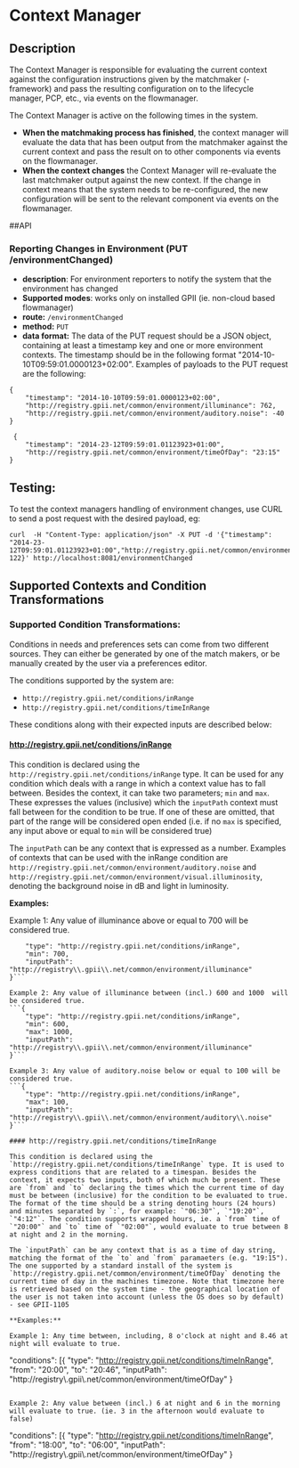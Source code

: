 # Context Manager

## Description
The Context Manager is responsible for evaluating the current context against the configuration instructions given by the matchmaker (-framework) and pass the resulting configuration on to the lifecycle manager, PCP, etc., via events on the flowmanager.

The Context Manager is active on the following times in the system.
* **When the matchmaking process has finished**, the context manager will evaluate the data that has been output from the matchmaker against the current context and pass the result on to other components via events on the flowmanager.
* **When the context changes** the Context Manager will re-evaluate the last matchmaker output against the new context. If the change in context means that the system needs to be re-configured, the new configuration will be sent to the relevant component via events on the flowmanager.
 
##API

### Reporting Changes in Environment (PUT /environmentChanged)
* **description**: For environment reporters to notify the system that the environment has changed
* **Supported modes**: works only on installed GPII (ie. non-cloud based flowmanager)
* **route:** `/environmentChanged`
* **method:** `PUT`
* **data format:** The data of the PUT request should be a JSON object, containing at least a timestamp key and one or more environment contexts. The timestamp should be in the following format "2014-10-10T09:59:01.0000123+02:00". Examples of payloads to the PUT request are the following:

```
{
    "timestamp": "2014-10-10T09:59:01.0000123+02:00",
    "http://registry.gpii.net/common/environment/illuminance": 762,
    "http://registry.gpii.net/common/environment/auditory.noise": -40
}
```

```
 {
    "timestamp": "2014-23-12T09:59:01.01123923+01:00",
    "http://registry.gpii.net/common/environment/timeOfDay": "23:15"
}
```

## Testing:

To test the context managers handling of environment changes, use CURL to send a post request with the desired payload, eg:

```
curl  -H "Content-Type: application/json" -X PUT -d '{"timestamp": "2014-23-12T09:59:01.01123923+01:00","http://registry.gpii.net/common/environment/illuminance": 122}' http://localhost:8081/environmentChanged
```

## Supported Contexts and Condition Transformations

### Supported Condition Transformations:

Conditions in needs and preferences sets can come from two different sources. They can either be generated by one of the match makers, or be manually created by the user via a preferences editor.

The conditions supported by the system are: 
* `http://registry.gpii.net/conditions/inRange`
* `http://registry.gpii.net/conditions/timeInRange`

These conditions along with their expected inputs are described below:

#### http://registry.gpii.net/conditions/inRange

This condition is declared using the `http://registry.gpii.net/conditions/inRange` type. It can be used for any condition which deals with a range in which a context value has to fall between. Besides the context, it can take two parameters; `min` and `max`. These expresses the values (inclusive) which the `inputPath` context must fall between for the condition to be true. If one of these are omitted, that part of the range will be considered open ended (i.e. if no `max` is specified, any input above or equal to `min` will be considered true)

The `inputPath` can be any context that is expressed as a number. Examples of contexts that can be used with the inRange condition are `http://registry.gpii.net/common/environment/auditory.noise` and `http://registry.gpii.net/common/environment/visual.illuminosity`, denoting the background noise in dB and light in luminosity.

**Examples:**

Example 1: Any value of illuminance above or equal to 700 will be considered true.
```{
    "type": "http://registry.gpii.net/conditions/inRange",
    "min": 700,
    "inputPath": "http://registry\\.gpii\\.net/common/environment/illuminance"
}```

Example 2: Any value of illuminance between (incl.) 600 and 1000  will be considered true.
```{
    "type": "http://registry.gpii.net/conditions/inRange",
    "min": 600,
    "max": 1000,
    "inputPath": "http://registry\\.gpii\\.net/common/environment/illuminance"
}```

Example 3: Any value of auditory.noise below or equal to 100 will be considered true.
```{
    "type": "http://registry.gpii.net/conditions/inRange",
    "max": 100,
    "inputPath": "http://registry\\.gpii\\.net/common/environment/auditory\\.noise"
}```

#### http://registry.gpii.net/conditions/timeInRange

This condition is declared using the `http://registry.gpii.net/conditions/timeInRange` type. It is used to express conditions that are related to a timespan. Besides the context, it expects two inputs, both of which much be present. These are `from` and `to` declaring the times which the current time of day must be between (inclusive) for the condition to be evaluated to true. The format of the time should be a string denoting hours (24 hours) and minutes separated by `:`, for example: `"06:30"`, `"19:20"`, `"4:12"`. The condition supports wrapped hours, ie. a `from` time of `"20:00"` and `to` time of `"02:00"`, would evaluate to true between 8 at night and 2 in the morning.

The `inputPath` can be any context that is as a time of day string, matching the format of the `to` and `from` paramaeters (e.g. "19:15"). The one supported by a standard install of the system is `http://registry.gpii.net/common/environment/timeOfDay` denoting the current time of day in the machines timezone. Note that timezone here is retrieved based on the system time - the geographical location of the user is not taken into account (unless the OS does so by default) - see GPII-1105

**Examples:**

Example 1: Any time between, including, 8 o'clock at night and 8.46 at night will evaluate to true.
```
"conditions": [{
    "type": "http://registry.gpii.net/conditions/timeInRange",
    "from": "20:00",
    "to": "20:46",
    "inputPath": "http://registry\\.gpii\\.net/common/environment/timeOfDay"
}
```

Example 2: Any value between (incl.) 6 at night and 6 in the morning will evaluate to true. (ie. 3 in the afternoon would evaluate to false)
```
"conditions": [{
    "type": "http://registry.gpii.net/conditions/timeInRange",
    "from": "18:00",
    "to": "06:00",
    "inputPath": "http://registry\\.gpii\\.net/common/environment/timeOfDay"
}
```
